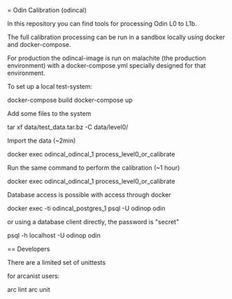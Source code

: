 = Odin Calibration (odincal)

In this repository you can find tools for processing Odin L0 to L1b.

The full calibration processing can be run in a sandbox locally using docker and docker-compose.

For production the odincal-image is run on malachite (the production environment) with a docker-compose.yml specially designed for that environment.

To set up a local test-system:

  docker-compose build
  docker-compose up

Add some files to the system

  tar xf data/test_data.tar.bz -C data/level0/

Import the data (~2min)

  docker exec odincal_odincal_1 process_level0_or_calibrate

Run the same command to perform the calibration (~1 hour)

  docker exec odincal_odincal_1 process_level0_or_calibrate

Database access is possible with access through docker

  docker exec -ti odincal_postgres_1 psql -U odinop odin

or using a database client directly, the password is "secret"

  psql -h localhost -U odinop  odin


== Developers

There are a limited set of unittests

for arcanist users:

  arc lint
  arc unit
